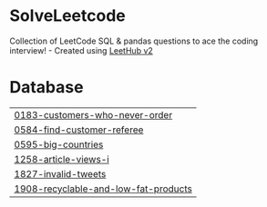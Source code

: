 # SolveLeetcode
Collection of LeetCode SQL & pandas questions to ace the coding interview! - Created using [LeetHub v2](https://github.com/arunbhardwaj/LeetHub-2.0)


# Database
|  |
| ------- |
| [0183-customers-who-never-order](https://github.com/krishna-moukthika/SolveLeetcode/tree/master/0183-customers-who-never-order) |
| [0584-find-customer-referee](https://github.com/krishna-moukthika/SolveLeetcode/tree/master/0584-find-customer-referee) |
| [0595-big-countries](https://github.com/krishna-moukthika/SolveLeetcode/tree/master/0595-big-countries) |
| [1258-article-views-i](https://github.com/krishna-moukthika/SolveLeetcode/tree/master/1258-article-views-i) |
| [1827-invalid-tweets](https://github.com/krishna-moukthika/SolveLeetcode/tree/master/1827-invalid-tweets) |
| [1908-recyclable-and-low-fat-products](https://github.com/krishna-moukthika/SolveLeetcode/tree/master/1908-recyclable-and-low-fat-products) |